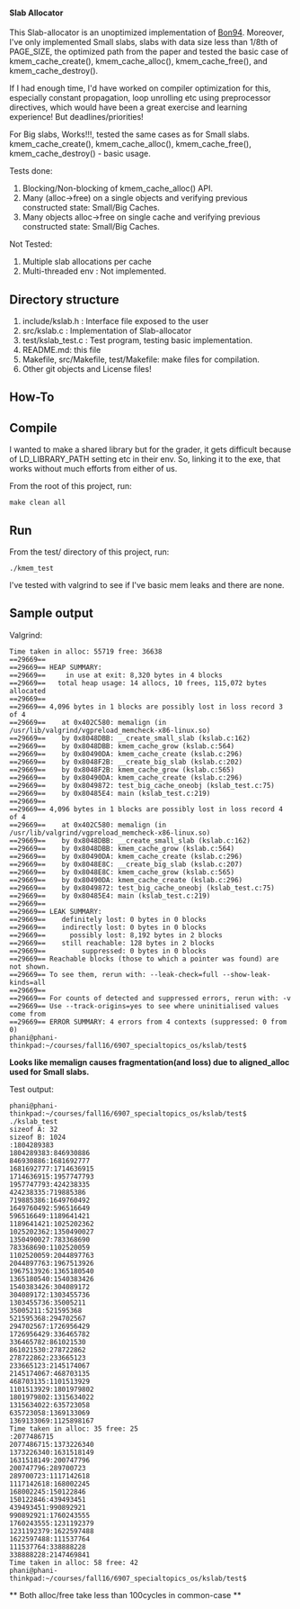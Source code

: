 #### Slab Allocator

This Slab-allocator is an unoptimized implementation of [Bon94](https://www.seas.gwu.edu/~gparmer/courses/f16_6907/slab.pdf).
Moreover, I've only implemented Small slabs, slabs with data size less than 1/8th of PAGE_SIZE, 
the optimized path from the paper and tested the basic case of kmem_cache_create(), kmem_cache_alloc(), kmem_cache_free(), and kmem_cache_destroy().

If I had enough time, I'd have worked on compiler optimization for this, especially constant propagation, loop unrolling etc using
preprocessor directives, which would have been a great exercise and learning experience! But deadlines/priorities!

For Big slabs, Works!!!, tested the same cases as for Small slabs.  
kmem_cache_create(), kmem_cache_alloc(), kmem_cache_free(), kmem_cache_destroy() - basic usage. 

Tests done:
1. Blocking/Non-blocking of kmem_cache_alloc() API.
2. Many (alloc->free) on a single objects and verifying previous constructed state: Small/Big Caches.
3. Many objects alloc->free on single cache and verifying previous constructed state: Small/Big Caches.

Not Tested:
1. Multiple slab allocations per cache
2. Multi-threaded env : Not implemented.

## Directory structure

1. include/kslab.h : Interface file exposed to the user
2. src/kslab.c : Implementation of Slab-allocator
3. test/kslab_test.c : Test program, testing basic implementation.
4. README.md: this file
5. Makefile, src/Makefile, test/Makefile: make files for compilation.
6. Other git objects and License files!

## How-To

## Compile

I wanted to make a shared library but for the grader, it gets difficult because of LD_LIBRARY_PATH setting etc in their env. 
So, linking it to the exe, that works without much efforts from either of us.

From the root of this project, run:
```
make clean all
```

## Run

From the test/ directory of this project, run:
```
./kmem_test
```

I've tested with valgrind to see if I've basic mem leaks and there are none. 

## Sample output

Valgrind:
```
Time taken in alloc: 55719 free: 36638
==29669== 
==29669== HEAP SUMMARY:
==29669==     in use at exit: 8,320 bytes in 4 blocks
==29669==   total heap usage: 14 allocs, 10 frees, 115,072 bytes allocated
==29669== 
==29669== 4,096 bytes in 1 blocks are possibly lost in loss record 3 of 4
==29669==    at 0x402C580: memalign (in /usr/lib/valgrind/vgpreload_memcheck-x86-linux.so)
==29669==    by 0x8048DBB: __create_small_slab (kslab.c:162)
==29669==    by 0x8048DBB: kmem_cache_grow (kslab.c:564)
==29669==    by 0x80490DA: kmem_cache_create (kslab.c:296)
==29669==    by 0x8048F2B: __create_big_slab (kslab.c:202)
==29669==    by 0x8048F2B: kmem_cache_grow (kslab.c:565)
==29669==    by 0x80490DA: kmem_cache_create (kslab.c:296)
==29669==    by 0x8049872: test_big_cache_oneobj (kslab_test.c:75)
==29669==    by 0x80485E4: main (kslab_test.c:219)
==29669== 
==29669== 4,096 bytes in 1 blocks are possibly lost in loss record 4 of 4
==29669==    at 0x402C580: memalign (in /usr/lib/valgrind/vgpreload_memcheck-x86-linux.so)
==29669==    by 0x8048DBB: __create_small_slab (kslab.c:162)
==29669==    by 0x8048DBB: kmem_cache_grow (kslab.c:564)
==29669==    by 0x80490DA: kmem_cache_create (kslab.c:296)
==29669==    by 0x8048E8C: __create_big_slab (kslab.c:207)
==29669==    by 0x8048E8C: kmem_cache_grow (kslab.c:565)
==29669==    by 0x80490DA: kmem_cache_create (kslab.c:296)
==29669==    by 0x8049872: test_big_cache_oneobj (kslab_test.c:75)
==29669==    by 0x80485E4: main (kslab_test.c:219)
==29669== 
==29669== LEAK SUMMARY:
==29669==    definitely lost: 0 bytes in 0 blocks
==29669==    indirectly lost: 0 bytes in 0 blocks
==29669==      possibly lost: 8,192 bytes in 2 blocks
==29669==    still reachable: 128 bytes in 2 blocks
==29669==         suppressed: 0 bytes in 0 blocks
==29669== Reachable blocks (those to which a pointer was found) are not shown.
==29669== To see them, rerun with: --leak-check=full --show-leak-kinds=all
==29669== 
==29669== For counts of detected and suppressed errors, rerun with: -v
==29669== Use --track-origins=yes to see where uninitialised values come from
==29669== ERROR SUMMARY: 4 errors from 4 contexts (suppressed: 0 from 0)
phani@phani-thinkpad:~/courses/fall16/6907_specialtopics_os/kslab/test$ 
```
**Looks like memalign causes fragmentation(and loss) due to aligned_alloc used for Small slabs.**

Test output:
```
phani@phani-thinkpad:~/courses/fall16/6907_specialtopics_os/kslab/test$ ./kslab_test 
sizeof A: 32
sizeof B: 1024
:1804289383
1804289383:846930886
846930886:1681692777
1681692777:1714636915
1714636915:1957747793
1957747793:424238335
424238335:719885386
719885386:1649760492
1649760492:596516649
596516649:1189641421
1189641421:1025202362
1025202362:1350490027
1350490027:783368690
783368690:1102520059
1102520059:2044897763
2044897763:1967513926
1967513926:1365180540
1365180540:1540383426
1540383426:304089172
304089172:1303455736
1303455736:35005211
35005211:521595368
521595368:294702567
294702567:1726956429
1726956429:336465782
336465782:861021530
861021530:278722862
278722862:233665123
233665123:2145174067
2145174067:468703135
468703135:1101513929
1101513929:1801979802
1801979802:1315634022
1315634022:635723058
635723058:1369133069
1369133069:1125898167
Time taken in alloc: 35 free: 25
:2077486715
2077486715:1373226340
1373226340:1631518149
1631518149:200747796
200747796:289700723
289700723:1117142618
1117142618:168002245
168002245:150122846
150122846:439493451
439493451:990892921
990892921:1760243555
1760243555:1231192379
1231192379:1622597488
1622597488:111537764
111537764:338888228
338888228:2147469841
Time taken in alloc: 58 free: 42
phani@phani-thinkpad:~/courses/fall16/6907_specialtopics_os/kslab/test$ 
```
** Both alloc/free take less than 100cycles in common-case **

